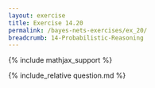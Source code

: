 ```yaml
---
layout: exercise
title: Exercise 14.20
permalink: /bayes-nets-exercises/ex_20/
breadcrumb: 14-Probabilistic-Reasoning
---
```


{% include mathjax_support %}

<div><i class="arrow-up loader" data-chapter="bayes-nets-exercises" data-exercise="ex_20" data-rating="0"></i></div>
{% include_relative question.md %}
